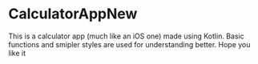 # CalculatorAppNew
 This is a calculator app (much like an iOS one) made using Kotlin. Basic functions and smipler styles are used for understanding better. Hope you like it
